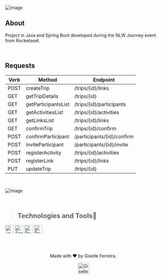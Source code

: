 ![image](https://github.com/user-attachments/assets/24b8a3c9-94bb-4824-a7c8-6d8a4bf4da41)

## About
Project in Java and Spring Boot developed during the NLW Journey event from Rocketseat.

<br/>

## Requests

| Verb    | Method | Endpoint |
| -------- | ------- | ------- | 
| POST  | createTrip    | /trips/{id}/links    |
| GET | getTripDetails     | /trips/{id}    |
| GET    | getParticipantsList    | /trips/{id}/participants    |
| GET    | getActivitiesList    | /trips/{id}/activities    |
| GET    | getLinksList    | /trips/{id}/links    |
| GET    | confirmTrip    | /trips/{id}/confirm    |
| POST  | confirmParticipant    | /participants/{id}/confirm    |
| POST  | inviteParticipant    | /participants/{id}/invite    |
| POST  | registerActivity    | /trips/{id}/activities    |
| POST  | registerLink    | /trips/{id}/links    |
| PUT  | updateTrip    | /trips/{id}     |

<br/>

![image](https://github.com/user-attachments/assets/110e07dd-d254-4378-a15b-949a4535ca0a)

<br/>

>## Technologies and Tools🧰

<p align="left">
<img alt="Java" src="https://img.shields.io/badge/java-%23ED8B00.svg?style=for-the-badge&logo=java&logoColor=white" height="27" />  
<img alt="Spring Boot" src="https://img.shields.io/badge/spring-%236DB33F.svg?style=for-the-badge&logo=spring&logoColor=white" height="27" />
<img alt="PostgreSQL" src="https://img.shields.io/badge/h2-%23316192.svg?style=for-the-badge&logo=h2&logoColor=white" height="27" />
<img alt="PostgreSQL" src="https://img.shields.io/badge/insomnia-%23316192.svg?style=for-the-badge&logo=h2&logoColor=white" height="27" />
</p>

<br/>

## 

<div align="center">
<p>Made with ❤️ by Giselle Ferreira.</p>
  <p>
    <a href="https://linkedin.com/in/giselleferreiras" target="_blank" >
      <img align="center" height="35" src="https://cdn-icons-png.flaticon.com/512/174/174857.png" alt="Giselle Ferreira Linkedin" />
    </a>
  </p>
</div>
